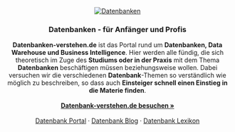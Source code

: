 <p align="center">
  <a href="http://www.datenbanken-verstehen.de/">
    <img src="http://www.datenbanken-verstehen.de/dbv/uploads/datenbanken.png" alt="Datenbanken">
  </a>
</p>

<h3 align="center">Datenbanken - für Anfänger und Profis</h3>

<p align="center">
  <strong>Datenbanken-verstehen.de</strong> ist das Portal rund um <strong>Datenbanken, Data Warehouse und Business Intelligence</strong>. Hier werden alle fündig, die sich theoretisch im Zuge des <strong>Studiums oder in der Praxis</strong> mit dem Thema <strong>Datenbanken</strong> beschäftigen müssen beziehungsweise wollen. Dabei versuchen wir die verschiedenen <strong>Datenbank</strong>-Themen so verständlich wie möglich zu beschreiben, so dass auch <strong>Einsteiger schnell einen Einstieg in die Materie finden</strong>.
  <br>
  <br>
  <a href="http://www.datenbanken-verstehen.de/"><strong>Datenbank-verstehen.de besuchen »</strong></a>
  <br>
  <br>
  <a href="http://www.datenbanken-verstehen.de/">Datenbank Portal</a>
  ·
  <a href="http://www.datenbanken-verstehen.de/blog/">Datenbank Blog</a>
  ·
  <a href="http://www.datenbanken-verstehen.de/lexikon/">Datenbank Lexikon</a>
</p>
